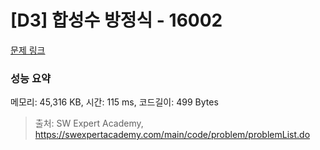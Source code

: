# [D3] 합성수 방정식 - 16002 

[문제 링크](https://swexpertacademy.com/main/code/problem/problemDetail.do?contestProbId=AYYAGCNKPgIDFARc) 

### 성능 요약

메모리: 45,316 KB, 시간: 115 ms, 코드길이: 499 Bytes



> 출처: SW Expert Academy, https://swexpertacademy.com/main/code/problem/problemList.do